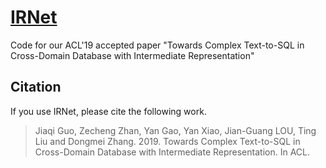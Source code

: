 # [IRNet](paper/Towards_Complex_Text-to-SQL_in_Cross-Domain_Database_with_Intermediate_Representation.pdf)
Code for our ACL'19 accepted paper "Towards Complex Text-to-SQL in Cross-Domain Database with Intermediate Representation"

## Citation

If you use IRNet, please cite the following work.
> Jiaqi Guo, Zecheng Zhan, Yan Gao, Yan Xiao, Jian-Guang LOU, Ting Liu and Dongmei Zhang. 2019. Towards Complex Text-to-SQL in Cross-Domain Database with Intermediate Representation. In ACL.


